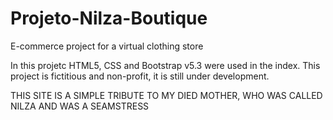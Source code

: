 # Projeto-Nilza-Boutique
E-commerce project for a virtual clothing store

In this projetc HTML5, CSS and Bootstrap v5.3 were used in the index. This project is fictitious and non-profit, it is still under development.

THIS SITE IS A SIMPLE TRIBUTE TO MY DIED MOTHER, WHO WAS CALLED NILZA AND WAS A SEAMSTRESS

